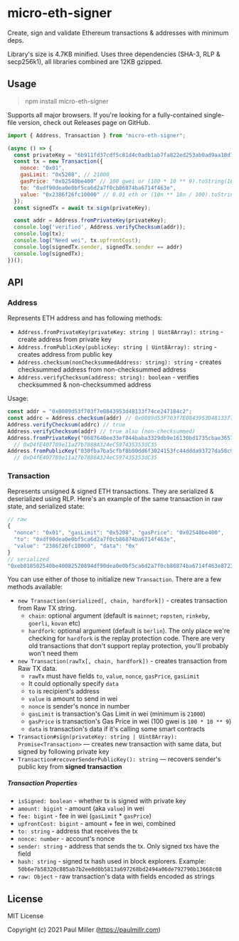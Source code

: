 # micro-eth-signer

Create, sign and validate Ethereum transactions & addresses with minimum deps.

Library's size is 4.7KB minified. Uses three dependencies (SHA-3, RLP & secp256k1), all libraries combined are 12KB gzipped.

## Usage

> npm install micro-eth-signer

Supports all major browsers. If you're looking for a fully-contained single-file version, check out Releases page on GitHub.

```js
import { Address, Transaction } from "micro-eth-signer";

(async () => {
  const privateKey = "6b911fd37cdf5c81d4c0adb1ab7fa822ed253ab0ad9aa18d77257c88b29b718e";
  const tx = new Transaction({
    nonce: "0x01",
    gasLimit: "0x5208", // 21000
    gasPrice: "0x02540be400" // 100 gwei or (100 * 10 ** 9).toString(16)
    to: "0xdf90dea0e0bf5ca6d2a7f0cb86874ba6714f463e",
    value: "0x2386f26fc10000" // 0.01 eth or (10n ** 18n / 100).toString(16)
  });
  const signedTx = await tx.sign(privateKey);

  const addr = Address.fromPrivateKey(privateKey);
  console.log('verified', Address.verifyChecksum(addr));
  console.log(tx);
  console.log("Need wei", tx.upfrontCost);
  console.log(signedTx.sender, signedTx.sender == addr)
  console.log(signedTx);
})();
```

## API

### Address

Represents ETH address and has following methods:

- `Address.fromPrivateKey(privateKey: string | Uint8Array): string` - create address from private key
- `Address.fromPublicKey(publicKey: string | Uint8Array): string` - creates address from public key
- `Address.checksum(nonChecksummedAddress: string): string` - creates checksummed address from non-checksummed address
- `Address.verifyChecksum(address: string): boolean` - verifies checksummed & non-checksummed address

Usage:

```js
const addr = "0x0089d53f703f7e0843953d48133f74ce247184c2";
const addrc = Address.checksum(addr) // 0x0089d53F703f7E0843953D48133f74cE247184c2
Address.verifyChecksum(addrc) // true
Address.verifyChecksum(addr) // true also (non-checksummed)
Address.fromPrivateKey("0687640ee33ef844baba3329db9e16130bd1735cbae3657bd64aed25e9a5c377")
  // 0xD4fE407789e11a27b7888A324eC597435353dC35
Address.fromPublicKey("030fba7ba5cfbf8b00dd6f3024153fc44ddda93727da58c99326eb0edd08195cdb")
  // 0xD4fE407789e11a27b7888A324eC597435353dC35
```

### Transaction

Represents unsigned & signed ETH transactions. They are serialized & deserialized using RLP. Here's an example of the same transaction in raw state, and serialized state:

```js
// raw
{
  "nonce": "0x01", "gasLimit": "0x5208", "gasPrice": "0x02540be400",
  "to": "0xdf90dea0e0bf5ca6d2a7f0cb86874ba6714f463e",
  "value": "2386f26fc10000", "data": "0x"
}
// serialized
"0xeb018502540be40082520894df90dea0e0bf5ca6d2a7f0cb86874ba6714f463e872386f26fc1000080808080"
```

You can use either of those to initialize new `Transaction`. There are a few methods available:

- `new Transaction(serialized[, chain, hardfork])` - creates transaction from Raw TX string.
    - `chain`: optional argument (default is `mainnet`; `ropsten`, `rinkeby`, `goerli`, `kovan` etc)
    - `hardfork`: optional argument (default is `berlin`). The only place we're checking for `hardfork`
      is the replay protection code. There are very old transactions that don't support replay protection,
      you'll probably won't need them
- `new Transaction(rawTx[, chain, hardfork])` - creates transaction from Raw TX data.
    - `rawTx` must have fields `to`, `value`, `nonce`, `gasPrice`, `gasLimit`
    - It could optionally specify `data`
    - `to` is recipient's address
    - `value` is amount to send in wei
    - `nonce` is sender's nonce in number
    - `gasLimit` is transaction's Gas Limit in wei (minimum is `21000`)
    - `gasPrice` is transaction's Gas Price in wei (100 gwei is `100 * 10 ** 9`)
    - `data` is transaction's data if it's calling some smart contracts
- `Transaction#sign(privateKey: string | Uint8Array): Promise<Transaction>` —
  creates new transaction with same data, but signed by following private key
- `Transaction#recoverSenderPublicKey(): string` — recovers sender's public key from **signed transaction**

##### Transaction Properties

- `isSigned: boolean` - whether tx is signed with private key
- `amount: bigint` - amount (aka `value`) in wei
- `fee: bigint` - fee in wei (`gasLimit` * `gasPrice`)
- `upfrontCost: bigint` - amount + fee in wei, combined
- `to: string` - address that receives the tx
- `nonce: number` - account's nonce
- `sender: string` - address that sends the tx. Only signed txs have the field
- `hash: string` - signed tx hash used in block explorers. Example: `50b6e7b58320c885ab7b2ee0d0b5813a697268bd2494a06de792790b13668c08`
- `raw: Object` - raw transaction's data with fields encoded as strings

## License

MIT License

Copyright (c) 2021 Paul Miller (https://paulmillr.com)
